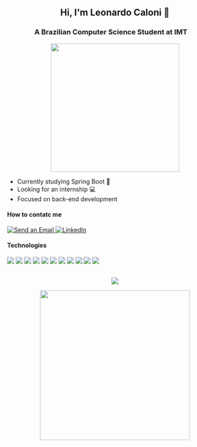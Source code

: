 ## <p align="center">Hi, I'm Leonardo Caloni 👋</p>
### <p align="center">A Brazilian Computer Science Student at IMT <img src="https://www.bandeirasnacionais.com/data/flags/emoji/facebook/256x256/br.png" width="15" /></p>
<p align="center"> <img src="https://sp-ao.shortpixel.ai/client/to_auto,q_glossy,ret_img,w_512,h_239/https://itafi.com.br/wp-content/uploads/2020/07/instituto_maua.png" width="300"> </p>


  - Currently studying Spring Boot 🍃
  - Looking for an internship 💻
  - Focused on back-end development

#### How to contatc me
  <a href="mailto:leomunduruca@gmail.com">
  <img src="https://img.shields.io/badge/Gmail-D14836?style=for-the-badge&logo=gmail&logoColor=white" alt="Send an Email"/>
</a>

  <a href="https://www.linkedin.com/in/leocaloni/">
  <img src="https://img.shields.io/badge/LinkedIn-0077B5?style=for-the-badge&logo=linkedin&logoColor=white" alt="LinkedIn"/>
</a>


#### Technologies
<img src="https://img.shields.io/badge/Java-ED8B00?style=for-the-badge&logo=openjdk&logoColor=white" /> <img src="https://img.shields.io/badge/Python-3776AB?style=for-the-badge&logo=python&logoColor=white" /> <img src="https://img.shields.io/badge/JavaScript-F7DF1E?style=for-the-badge&logo=javascript&logoColor=black" /> <img src="https://img.shields.io/badge/MySQL-00000F?style=for-the-badge&logo=mysql&logoColor=white" /> <img src="https://img.shields.io/badge/Dart-0175C2?style=for-the-badge&logo=dart&logoColor=white" /> <img src="https://img.shields.io/badge/Flutter-02569B?style=for-the-badge&logo=flutter&logoColor=white" /> <img src="https://img.shields.io/badge/C-00599C?style=for-the-badge&logo=c&logoColor=white" /> <img src = "https://img.shields.io/badge/C%2B%2B-00599C?style=for-the-badge&logo=c%2B%2B&logoColor=white" /> <img src="https://img.shields.io/badge/HTML5-E34F26?style=for-the-badge&logo=html5&logoColor=white" /> <img src="https://img.shields.io/badge/CSS3-1572B6?style=for-the-badge&logo=css3&logoColor=white"/> <img src="https://img.shields.io/badge/GIT-E44C30?style=for-the-badge&logo=git&logoColor=white" />

##

<p align="center">
  <img src="https://github-readme-stats.vercel.app/api?username=leocaloni&show_icons=true&theme=github_dark"/>
</p>
<p align="center">
  <img src="https://github-readme-stats.vercel.app/api/top-langs/?username=leocaloni&theme=github_dark&layout=compact" width="350"/>
</p>
